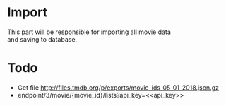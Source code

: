 # Import

This part will be responsible for importing all movie data  
and saving to database. 

# Todo

* Get file http://files.tmdb.org/p/exports/movie_ids_05_01_2018.json.gz
* endpoint/3/movie/{movie_id}/lists?api_key=<<api_key>>